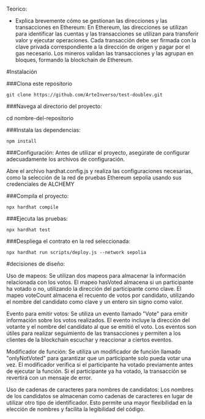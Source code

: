 Teorico:
* Explica brevemente cómo se gestionan las direcciones y las transacciones en
Ethereum:
En Ethereum, las direcciones se utilizan para identificar las cuentas y las transacciones se utilizan para transferir valor y ejecutar operaciones. Cada transacción debe ser firmada con la clave privada correspondiente a la dirección de origen y pagar por el gas necesario. Los mineros validan las transacciones y las agrupan en bloques, formando la blockchain de Ethereum.

#Instalación

###Clona este repositorio
```
git clone https://github.com/ArteInverso/test-doublev.git
```
###Navega al directorio del proyecto:

cd nombre-del-repositorio

###Instala las dependencias:
```
npm install
```

###Configuración:
Antes de utilizar el proyecto, asegúrate de configurar adecuadamente los archivos de configuración.

Abre el archivo hardhat.config.js y realiza las configuraciones necesarias, como la selección de la red de pruebas Ethereum sepolia usando sus credenciales de ALCHEMY

###Compila el proyecto:
```
npx hardhat compile
```
###Ejecuta las pruebas:
```
npx hardhat test
```
###Despliega el contrato en la red seleccionada:
```
npx hardhat run scripts/deploy.js --network sepolia
```

#decisiones de diseño:

Uso de mapeos: Se utilizan dos mapeos para almacenar la información relacionada con los votos. El mapeo hasVoted almacena si un participante ha votado o no, utilizando la dirección del participante como clave. El mapeo voteCount almacena el recuento de votos por candidato, utilizando el nombre del candidato como clave y un entero sin signo como valor.

Evento para emitir votos: Se utiliza un evento llamado "Vote" para emitir información sobre los votos realizados. El evento incluye la dirección del votante y el nombre del candidato al que se emitió el voto. Los eventos son útiles para realizar seguimiento de las transacciones y permiten a los clientes de la blockchain escuchar y reaccionar a ciertos eventos.

Modificador de función: Se utiliza un modificador de función llamado "onlyNotVoted" para garantizar que un participante solo pueda votar una vez. El modificador verifica si el participante ha votado previamente antes de ejecutar la función. Si el participante ya ha votado, la transacción se revertirá con un mensaje de error.

Uso de cadenas de caracteres para nombres de candidatos: Los nombres de los candidatos se almacenan como cadenas de caracteres en lugar de utilizar otro tipo de identificador. Esto permite una mayor flexibilidad en la elección de nombres y facilita la legibilidad del código.